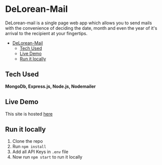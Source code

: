 # DeLorean-Mail

DeLorean-mail is a single page web app which allows you to send mails with the convenience of deciding the date, month and even the year of it's arrival to the recipient at your fingertips.

- [DeLorean-Mail](#delorean-mail)
  - [Tech Used](#tech-used)
  - [Live Demo](#live-demo)
  - [Run it locally](#run-it-locally)

## Tech Used

 **MongoDb, Express.js, Node.js, Nodemailer**

## Live Demo

This site is hosted [here](https://delorean-mail.herokuapp.com/)

## Run it locally

1. Clone the repo
2. Run `npm install`
3. Add all API Keys in `.env` file
4. Now run `npm start` to run it locally
